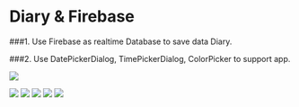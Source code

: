 # Diary & Firebase
###1. Use Firebase as realtime Database to save data Diary.

###2. Use DatePickerDialog, TimePickerDialog, ColorPicker to support app.

![](screenshot/Login.png)

![](screenshot/Date.png)
![](screenshot/Time.png)
![](screenshot/Color.png)
![](screenshot/Title.png)
![](screenshot/Firebase.png)
